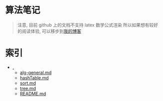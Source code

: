 # 算法笔记
>注意, 目前 github 上的文档不支持 latex 数学公式渲染
所以如果想有较好的阅读体验, 可以移步到[我的博客](https://mbinary.coding.me)

# 索引
* [.](.)
    * [alg-general.md](./alg-general.md)
    * [hashTable.md](./hashTable.md)
    * [sort.md](./sort.md)
    * [tree.md](./tree.md)
    * [README.md](./README.md)
